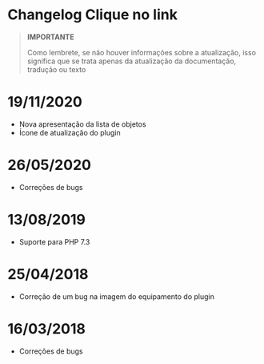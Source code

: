 # Changelog Clique no link

>**IMPORTANTE**
>
>Como lembrete, se não houver informações sobre a atualização, isso significa que se trata apenas da atualização da documentação, tradução ou texto

# 19/11/2020

- Nova apresentação da lista de objetos
- Ícone de atualização do plugin

# 26/05/2020

- Correções de bugs

# 13/08/2019

- Suporte para PHP 7.3

# 25/04/2018

- Correção de um bug na imagem do equipamento do plugin

# 16/03/2018

-  Correções de bugs
